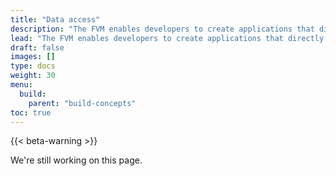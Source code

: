 ```yaml
---
title: "Data access"
description: "The FVM enables developers to create applications that directly tie-into Filecoin's decentralized storage network. This page details how actors and contracts can access this data, and what they can do with it."
lead: "The FVM enables developers to create applications that directly tie-into Filecoin's decentralized storage network. This page details how actors and contracts can access this data, and what they can do with it."
draft: false
images: []
type: docs
weight: 30
menu:
  build:
    parent: "build-concepts"
toc: true
---
```


{{< beta-warning >}}

We're still working on this page.

<!-- - Can I access IPFS data from FVM? -->
<!-- - Can I access Filecoin state information? -->
<!-- - How do I access a storage deal through a smart contract? -->

